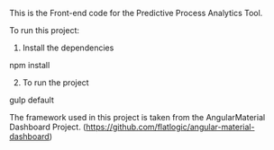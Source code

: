 This is the Front-end code for the Predictive Process Analytics Tool.

To run this project:

1. Install the dependencies

npm install

2. To run the project

gulp default

The framework used in this project is taken from the AngularMaterial Dashboard Project. (https://github.com/flatlogic/angular-material-dashboard)
